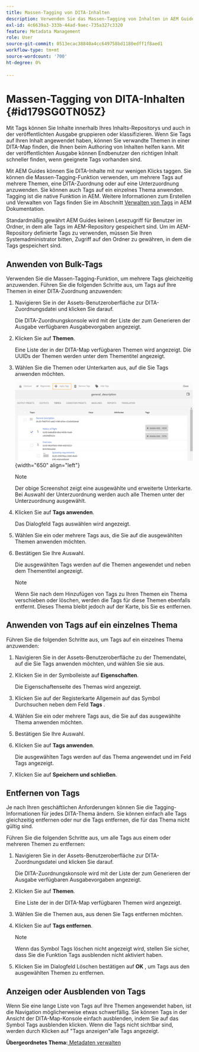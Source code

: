```yaml
---
title: Massen-Tagging von DITA-Inhalten
description: Verwenden Sie das Massen-Tagging von Inhalten in AEM Guides, um die Entdeckung von DITA-Inhalten zu verbessern. Erfahren Sie, wie Sie Massen-Tags auf einzelne Themen oder mehrere Themen anwenden, entfernen, anzeigen oder ausblenden.
exl-id: 4c6639a3-333b-44ad-9aec-735a327c3320
feature: Metadata Management
role: User
source-git-commit: 0513ecac38840a4cc649758bd1180edff1f8aed1
workflow-type: tm+mt
source-wordcount: '700'
ht-degree: 0%

---
```


# Massen-Tagging von DITA-Inhalten {#id179SG0TN05Z}

Mit Tags können Sie Inhalte innerhalb Ihres Inhalts-Repositorys und auch in der veröffentlichten Ausgabe gruppieren oder klassifizieren. Wenn Sie Tags auf Ihren Inhalt angewendet haben, können Sie verwandte Themen in einer DITA-Map finden, die Ihnen beim Authoring von Inhalten helfen kann. Mit der veröffentlichten Ausgabe können Endbenutzer den richtigen Inhalt schneller finden, wenn geeignete Tags vorhanden sind.

Mit AEM Guides können Sie DITA-Inhalte mit nur wenigen Klicks taggen. Sie können die Massen-Tagging-Funktion verwenden, um mehrere Tags auf mehrere Themen, eine DITA-Zuordnung oder auf eine Unterzuordnung anzuwenden. Sie können auch Tags auf ein einzelnes Thema anwenden. Tagging ist die native Funktion in AEM. Weitere Informationen zum Erstellen und Verwalten von Tags finden Sie im Abschnitt [Verwalten von Tags](https://experienceleague.adobe.com/docs/experience-manager-cloud-service/sites/authoring/features/tags.html?lang=en) in AEM Dokumentation.

Standardmäßig gewährt AEM Guides keinen Lesezugriff für Benutzer im Ordner, in dem alle Tags im AEM-Repository gespeichert sind. Um im AEM-Repository definierte Tags zu verwenden, müssen Sie Ihren Systemadministrator bitten, Zugriff auf den Ordner zu gewähren, in dem die Tags gespeichert sind.

## Anwenden von Bulk-Tags

Verwenden Sie die Massen-Tagging-Funktion, um mehrere Tags gleichzeitig anzuwenden. Führen Sie die folgenden Schritte aus, um Tags auf Ihre Themen in einer DITA-Zuordnung anzuwenden:

1. Navigieren Sie in der Assets-Benutzeroberfläche zur DITA-Zuordnungsdatei und klicken Sie darauf.

   Die DITA-Zuordnungskonsole wird mit der Liste der zum Generieren der Ausgabe verfügbaren Ausgabevorgaben angezeigt.

1. Klicken Sie auf **Themen**.

   Eine Liste der in der DITA-Map verfügbaren Themen wird angezeigt. Die UUIDs der Themen werden unter dem Thementitel angezeigt.

1. Wählen Sie die Themen oder Unterkarten aus, auf die Sie Tags anwenden möchten.

   ![](images/apply-tags-uuid.png){width="650" align="left"}


   >[!NOTE]
   >
   > Der obige Screenshot zeigt eine ausgewählte und erweiterte Unterkarte. Bei Auswahl der Unterzuordnung werden auch alle Themen unter der Unterzuordnung ausgewählt.

1. Klicken Sie auf **Tags anwenden**.

   Das Dialogfeld Tags auswählen wird angezeigt.

1. Wählen Sie ein oder mehrere Tags aus, die Sie auf die ausgewählten Themen anwenden möchten.

1. Bestätigen Sie Ihre Auswahl.

   Die ausgewählten Tags werden auf die Themen angewendet und neben dem Thementitel angezeigt.

   >[!NOTE]
   >
   > Wenn Sie nach dem Hinzufügen von Tags zu Ihren Themen ein Thema verschieben oder löschen, werden die Tags für diese Themen ebenfalls entfernt. Dieses Thema bleibt jedoch auf der Karte, bis Sie es entfernen.


## Anwenden von Tags auf ein einzelnes Thema

Führen Sie die folgenden Schritte aus, um Tags auf ein einzelnes Thema anzuwenden:

1. Navigieren Sie in der Assets-Benutzeroberfläche zu der Themendatei, auf die Sie Tags anwenden möchten, und wählen Sie sie aus.

1. Klicken Sie in der Symbolleiste auf **Eigenschaften**.

   Die Eigenschaftenseite des Themas wird angezeigt.

1. Klicken Sie auf der Registerkarte Allgemein auf das Symbol Durchsuchen neben dem Feld **Tags** .

1. Wählen Sie ein oder mehrere Tags aus, die Sie auf das ausgewählte Thema anwenden möchten.

1. Bestätigen Sie Ihre Auswahl.

1. Klicken Sie auf **Tags anwenden**.

   Die ausgewählten Tags werden auf das Thema angewendet und im Feld Tags angezeigt.

1. Klicken Sie auf **Speichern und schließen**.


## Entfernen von Tags

Je nach Ihren geschäftlichen Anforderungen können Sie die Tagging-Informationen für jedes DITA-Thema ändern. Sie können einfach alle Tags gleichzeitig entfernen oder nur die Tags entfernen, die für das Thema nicht gültig sind.

Führen Sie die folgenden Schritte aus, um alle Tags aus einem oder mehreren Themen zu entfernen:

1. Navigieren Sie in der Assets-Benutzeroberfläche zur DITA-Zuordnungsdatei und klicken Sie darauf.

   Die DITA-Zuordnungskonsole wird mit der Liste der zum Generieren der Ausgabe verfügbaren Ausgabevorgaben angezeigt.

1. Klicken Sie auf **Themen**.

   Eine Liste der in der DITA-Map verfügbaren Themen wird angezeigt.

1. Wählen Sie die Themen aus, aus denen Sie Tags entfernen möchten.

1. Klicken Sie auf **Tags entfernen**.

   >[!NOTE]
   >
   > Wenn das Symbol Tags löschen nicht angezeigt wird, stellen Sie sicher, dass Sie die Funktion Tags ausblenden nicht aktiviert haben.

1. Klicken Sie im Dialogfeld Löschen bestätigen auf **OK** , um Tags aus den ausgewählten Themen zu entfernen.


## Anzeigen oder Ausblenden von Tags

Wenn Sie eine lange Liste von Tags auf Ihre Themen angewendet haben, ist die Navigation möglicherweise etwas schwerfällig. Sie können Tags in der Ansicht der DITA-Map-Konsole einfach ausblenden, indem Sie auf das Symbol Tags ausblenden klicken. Wenn die Tags nicht sichtbar sind, werden durch Klicken auf &quot;Tags anzeigen&quot;alle Tags angezeigt.

**Übergeordnetes Thema:**[ Metadaten verwalten](manage-metadata.md)
